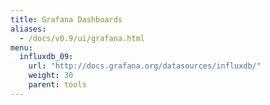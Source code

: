 ```yaml
---
title: Grafana Dashboards
aliases:
  - /docs/v0.9/ui/grafana.html
menu:
  influxdb_09:
    url: "http://docs.grafana.org/datasources/influxdb/"
    weight: 30
    parent: tools
---
```

